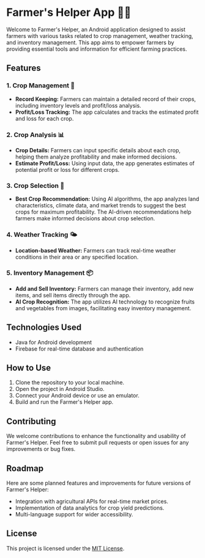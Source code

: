 # Farmer's Helper App 🌾📱

Welcome to Farmer's Helper, an Android application designed to assist farmers with various tasks related to crop management, weather tracking, and inventory management. This app aims to empower farmers by providing essential tools and information for efficient farming practices.

## Features

### 1. Crop Management 🌱
- **Record Keeping:** Farmers can maintain a detailed record of their crops, including inventory levels and profit/loss analysis.
- **Profit/Loss Tracking:** The app calculates and tracks the estimated profit and loss for each crop.

### 2. Crop Analysis 📊
- **Crop Details:** Farmers can input specific details about each crop, helping them analyze profitability and make informed decisions.
- **Estimate Profit/Loss:** Using input data, the app generates estimates of potential profit or loss for different crops.

### 3. Crop Selection 🌾
- **Best Crop Recommendation:** Using AI algorithms, the app analyzes land characteristics, climate data, and market trends to suggest the best crops for maximum profitability. The AI-driven recommendations help farmers make informed decisions about crop selection.


### 4. Weather Tracking 🌤️
- **Location-based Weather:** Farmers can track real-time weather conditions in their area or any specified location.

### 5. Inventory Management 📦
- **Add and Sell Inventory:** Farmers can manage their inventory, add new items, and sell items directly through the app.
- **AI Crop Recognition:** The app utilizes AI technology to recognize fruits and vegetables from images, facilitating easy inventory management.

## Technologies Used

- Java for Android development
- Firebase for real-time database and authentication

## How to Use

1. Clone the repository to your local machine.
2. Open the project in Android Studio.
3. Connect your Android device or use an emulator.
4. Build and run the Farmer's Helper app.

## Contributing

We welcome contributions to enhance the functionality and usability of Farmer's Helper. Feel free to submit pull requests or open issues for any improvements or bug fixes.

## Roadmap

Here are some planned features and improvements for future versions of Farmer's Helper:
- Integration with agricultural APIs for real-time market prices.
- Implementation of data analytics for crop yield predictions.
- Multi-language support for wider accessibility.

## License

This project is licensed under the [MIT License](https://github.com/torichoudhury/KrishakAI/blob/master/LICENSE).
